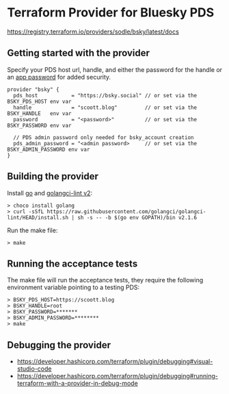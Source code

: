 # Terraform Provider for Bluesky PDS
https://registry.terraform.io/providers/sodle/bsky/latest/docs

## Getting started with the provider
Specify your PDS host url, handle, and either the password for the handle or an [app password](https://bsky.app/settings/app-passwords) for added security.
```
provider "bsky" {
  pds_host           = "https://bsky.social" // or set via the BSKY_PDS_HOST env var
  handle             = "scoott.blog"         // or set via the BSKY_HANDLE   env var
  password           = "<password>"          // or set via the BSKY_PASSWORD env var

  // PDS admin password only needed for bsky_account creation
  pds_admin_password = "<admin password>     // or set via the BSKY_ADMIN_PASSWORD env var
}
```
## Building the provider
Install [go](https://go.dev/doc/install) and [golangci-lint v2](https://golangci-lint.run/welcome/install/#local-installation):
```
> choco install golang
> curl -sSfL https://raw.githubusercontent.com/golangci/golangci-lint/HEAD/install.sh | sh -s -- -b $(go env GOPATH)/bin v2.1.6
```

Run the make file:
```
> make
```

## Running the acceptance tests
The make file will run the acceptance tests, they require the following environment variable pointing to a testing PDS:
```
> BSKY_PDS_HOST=https://scoott.blog
> BSKY_HANDLE=root
> BSKY_PASSWORD=*******
> BSKY_ADMIN_PASSWORD=********
> make
```

## Debugging the provider
- https://developer.hashicorp.com/terraform/plugin/debugging#visual-studio-code
- https://developer.hashicorp.com/terraform/plugin/debugging#running-terraform-with-a-provider-in-debug-mode

